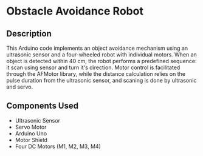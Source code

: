 # Obstacle Avoidance Robot

## Description
This Arduino code implements an object avoidance mechanism using an ultrasonic sensor and a four-wheeled robot with individual motors. When an object is detected within 40 cm, the robot performs a predefined sequence: it scan using sensor and turn it's direction. Motor control is facilitated through the AFMotor library, while the distance calculation relies on the pulse duration from the ultrasonic sensor, and scaning is done by ultrasonic and servo.

## Components Used

- Ultrasonic Sensor
- Servo Motor
- Arduino Uno
- Motor Shield
- Four DC Motors (M1, M2, M3, M4)
